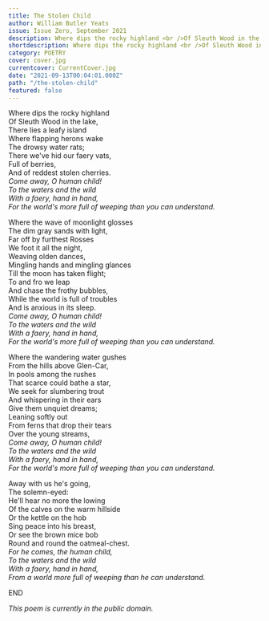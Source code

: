 ```yaml
---
title: The Stolen Child
author: William Butler Yeats
issue: Issue Zero, September 2021
description: Where dips the rocky highland <br />Of Sleuth Wood in the lake, <br />There lies a leafy island <br />Where flapping herons wake <a href="https://www.havenquarterly.com/the-stolen-child/">[<i>...</i>]</a>
shortdescription: Where dips the rocky highland <br />Of Sleuth Wood in the lake, <br />There lies a leafy island <br />Where flapping herons wake <a href="https://www.havenquarterly.com/the-stolen-child/">[<i>...</i>]</a>
category: POETRY
cover: cover.jpg
currentcover: CurrentCover.jpg
date: "2021-09-13T00:04:01.000Z"
path: "/the-stolen-child"
featured: false
---
```


Where dips the rocky highland  
Of Sleuth Wood in the lake,  
There lies a leafy island  
Where flapping herons wake  
The drowsy water rats;  
There we've hid our faery vats,  
Full of berries,  
And of reddest stolen cherries.  
*Come away, O human child!*  
*To the waters and the wild*  
*With a faery, hand in hand,*  
*For the world's more full of weeping than you can understand.*  

Where the wave of moonlight glosses  
The dim gray sands with light,  
Far off by furthest Rosses  
We foot it all the night,  
Weaving olden dances,  
Mingling hands and mingling glances  
Till the moon has taken flight;  
To and fro we leap  
And chase the frothy bubbles,  
While the world is full of troubles  
And is anxious in its sleep.  
*Come away, O human child!*  
*To the waters and the wild*  
*With a faery, hand in hand,*  
*For the world's more full of weeping than you can understand.*  

Where the wandering water gushes  
From the hills above Glen-Car,  
In pools among the rushes  
That scarce could bathe a star,  
We seek for slumbering trout  
And whispering in their ears  
Give them unquiet dreams;  
Leaning softly out  
From ferns that drop their tears  
Over the young streams,  
*Come away, O human child!*  
*To the waters and the wild*  
*With a faery, hand in hand,*  
*For the world's more full of weeping than you can understand.*  

Away with us he's going,  
The solemn-eyed:  
He'll hear no more the lowing  
Of the calves on the warm hillside  
Or the kettle on the hob  
Sing peace into his breast,  
Or see the brown mice bob  
Round and round the oatmeal-chest.  
*For he comes, the human child,*  
*To the waters and the wild*  
*With a faery, hand in hand,*  
*From a world more full of weeping than he can understand.*  

END

*This poem is currently in the public domain.*